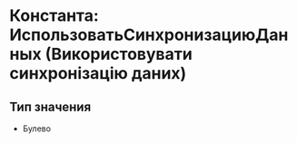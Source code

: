 ﻿# Константа: ИспользоватьСинхронизациюДанных (Використовувати синхронізацію даних)

## Тип значения

- Булево

